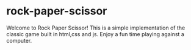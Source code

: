 # rock-paper-scissor
Welcome to Rock Paper Scissor! This is a simple implementation of the classic game built in html,css and js. Enjoy a fun time playing against a computer.
